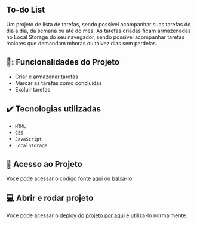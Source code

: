 ## To-do List

Um projeto de lista de tarefas, sendo possivel acompanhar suas tarefas do dia a dia, da semana ou até do mes. As tarefas criadas ficam armazenadas no Local Storage do seu navegador, sendo possivel acompanhar tarefas maiores que demandam mhoras ou talvez dias sem perdelas. 

## 🔨: Funcionalidades do Projeto

- Criar e armazenar tarefas
- Marcar as tarefas como concluidas
- Excluir tarefas

## ✔️ Tecnologias utilizadas

- ``HTML``
- ``CSS``
- ``JavaScript``
- ``LocalStorage``

## 📁 Acesso ao Projeto

Voce pode acessar o <a href="https://github.com/luizfsb/To-do__List">codigo fonte aqui</a> ou <a href="https://github.com/luizfsb/To-do__List/files/14488265/To-do__List.zip">baixá-lo</a>

## 💻 Abrir e rodar projeto

Voce pode acessar o <a href="https://to-do-list-lf.vercel.app/">deploy do projeto por aqui</a> e utiliza-lo normalmente.
